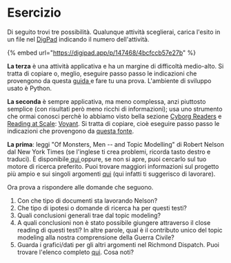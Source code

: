 # Esercizio

Di seguito trovi tre possibilità. Qualunque attività sceglierai, carica l'esito in un file nel [DigPad](https://digipad.app/p/147468/4bcfccb57e27b) indicando il numero dell'attività.

{% embed url="https://digipad.app/p/147468/4bcfccb57e27b" %}

**La terza** è una attività applicativa e ha un margine di difficoltà medio-alto. Si tratta di copiare o, meglio, eseguire passo passo le indicazioni che provengono da questa [guida ](https://techblog.smc.it/it/2021-10-22/topic-modelling)e fare tu una prova. L'ambiente di sviluppo usato è Python.

**La seconda** è sempre applicativa, ma meno complessa, anzi piuttosto semplice (con risultati però meno ricchi di informazioni); usa uno strumento che ormai conosci perchè lo abbiamo visto bella sezione [Cyborg Readers](../cyborg-readers.md) e [Reading at Scale](../reading-at-scale.md): [Voyant](https://voyant-tools.org). Si tratta di copiare, cioè eseguire passo passo le indicazioni che provengono da [questa fonte](https://lib.manhattan.edu/c.php?g=728252\&p=5752366).

**La prima**: leggi "Of Monsters, Men -- and Topic Modelling" di Robert Nelson dal New York Times (se l'inglese ti crea problemi, ricorda tasto destro e traduci). È disponibile[ qui ](https://opinionator.blogs.nytimes.com/2011/05/29/of-monsters-men-and-topic-modeling/)oppure, se non si apre, puoi cercarlo sul tuo motore di ricerca preferito. Puoi trovare maggiori informazioni sul progetto più ampio e sui singoli argomenti [qui](https://dsl.richmond.edu/dispatch/introduction) (qui infatti ti suggerisco di lavorare).

Ora prova a rispondere alle domande che seguono.

1. Con che tipo di documenti sta lavorando Nelson? &#x20;
2. Che tipo di ipotesi o domande di ricerca ha per questi testi?&#x20;
3. Quali conclusioni generali trae dal topic modeling?&#x20;
4. A quali conclusioni non è stato possibile giungere attraverso il close reading di questi testi? In altre parole, qual è il contributo unico del topic modeling alla nostra comprensione della Guerra Civile?&#x20;
5. Guarda i grafici/dati per gli altri argomenti nel Richmond Dispatch. Puoi  trovare l'elenco completo [qui](https://dsl.richmond.edu/dispatch/). Cosa noti?
